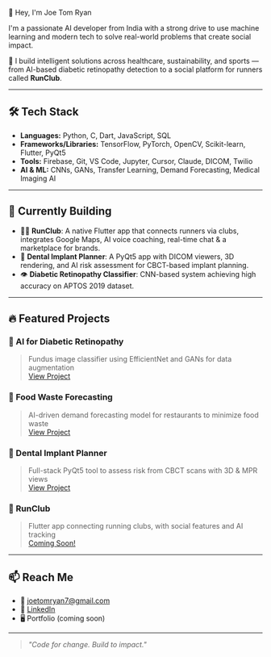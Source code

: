👋 Hey, I'm Joe Tom Ryan

I'm a passionate AI developer from India with a strong drive to use machine learning and modern tech to solve real-world problems that create social impact.

🚀 I build intelligent solutions across healthcare, sustainability, and sports — from AI-based diabetic retinopathy detection to a social platform for runners called **RunClub**.

---

## 🛠️ Tech Stack

- **Languages:** Python, C, Dart, JavaScript, SQL  
- **Frameworks/Libraries:** TensorFlow, PyTorch, OpenCV, Scikit-learn, Flutter, PyQt5  
- **Tools:** Firebase, Git, VS Code, Jupyter, Cursor, Claude, DICOM, Twilio  
- **AI & ML:** CNNs, GANs, Transfer Learning, Demand Forecasting, Medical Imaging AI  

---

## 🌱 Currently Building

- 🏃‍♂️ **RunClub**: A native Flutter app that connects runners via clubs, integrates Google Maps, AI voice coaching, real-time chat & a marketplace for brands.
- 🦷 **Dental Implant Planner**: A PyQt5 app with DICOM viewers, 3D rendering, and AI risk assessment for CBCT-based implant planning.
- 👁️ **Diabetic Retinopathy Classifier**: CNN-based system achieving high accuracy on APTOS 2019 dataset.

---

## 🔥 Featured Projects

### 🏥 AI for Diabetic Retinopathy
> Fundus image classifier using EfficientNet and GANs for data augmentation  
[View Project](https://github.com/joetomryan/ai-retinopathy)

### 🍛 Food Waste Forecasting
> AI-driven demand forecasting model for restaurants to minimize food waste  
[View Project](https://github.com/joetomryan/food-waste-ai)

### 🦷 Dental Implant Planner
> Full-stack PyQt5 tool to assess risk from CBCT scans with 3D & MPR views  
[View Project](https://github.com/joetomryan/dental-implant-planner)

### 🏃 RunClub
> Flutter app connecting running clubs, with social features and AI tracking  
[Coming Soon!](#)

---

## 📫 Reach Me

- 📧 joetomryan7@gmail.com  
- 🔗 [LinkedIn](https://www.linkedin.com/in/joetomryan)  
- 🖥️ Portfolio (coming soon)

---

> *"Code for change. Build to impact."*  


